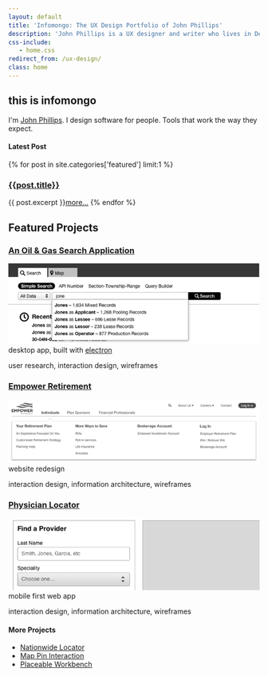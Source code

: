 ```yaml
---
layout: default
title: 'Infomongo: The UX Design Portfolio of John Phillips'
description: 'John Phillips is a UX designer and writer who lives in Denver, CO.'
css-include: 
   - home.css
redirect_from: /ux-design/
class: home
---
```



<section class="dark wrap" markdown="1">
<div class="intro" markdown="1">

# this is infomongo

I'm [John Phillips](/about/). I design software for people. Tools that work the way they expect.  

</div> 
</section>

<section class="white">
<div class="recent">
<h4 class="lite">Latest Post</h4>
{% for post in site.categories['featured'] limit:1 %}
<h3><a href="{{ post.url}}">{{post.title}}</a></h3>
{{ post.excerpt }}<a href="{{ post.url}}">more…</a>
{% endfor %}
</div>
</section> 


<section class="white" markdown="1">
<div class="portfolio" markdown="1">
   
## Featured Projects

### [An Oil &amp; Gas Search Application][1]
[![Alt text](/img/portfolio/cover-new-oil-gas.png)][1]
desktop app, built with [electron](https://www.electronjs.org)
<div class="meta">
user research, interaction design, wireframes
</div>

### [Empower Retirement][2]
[![Alt text](/img/portfolio/cover-new-empower.png)][2]
website redesign
<div class="meta">
interaction design, information architecture, wireframes
</div>

### [Physician Locator][3]
[![Alt text](/img/portfolio/cover-new-physician-locator.png)][3]
mobile first web app
<div class="meta">
interaction design, information architecture, wireframes
</div>

[1]: /ux-design/oil-and-gas-search/
[2]: /ux-design/empower-retirement/
[3]: /ux-design/physician-locator/

<h4 class="lite">More Projects</h4>

- [Nationwide Locator](/ux-design/nationwide-locator/)
- [Map Pin Interaction](/ux-design/map-pins/)
- [Placeable Workbench](/ux-design/workbench/)

</div>
</section>

